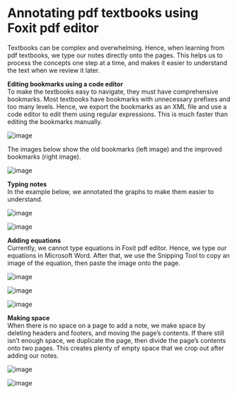 # Annotating pdf textbooks using Foxit pdf editor 

Textbooks can be complex and overwhelming. Hence, when learning from pdf textbooks, we type our notes directly onto the pages. This helps us to process the concepts one step at a time, and makes it easier to understand the text when we review it later.

**Editing bookmarks using a code editor**  
To make the textbooks easy to navigate, they must have comprehensive bookmarks. Most textbooks have bookmarks with unnecessary prefixes and too many levels. Hence, we export the bookmarks as an XML file and use a code editor to edit them using regular expressions. This is much faster than editing the bookmarks manually.

![image](https://github.com/maximilian-ho/articles/assets/94465856/133a6a7d-6f76-41fe-bebe-800c1311e384) 

The images below show the old bookmarks (left image) and the improved bookmarks (right image). 

![image](https://github.com/maximilian-ho/articles/assets/94465856/d52f681d-6728-499f-8f11-14cddd967abd)

**Typing notes**  
In the example below, we annotated the graphs to make them easier to understand.

![image](https://github.com/maximilian-ho/articles/assets/94465856/ca903895-b81d-4ee5-9cd1-3718362ea5af)

![image](https://github.com/maximilian-ho/articles/assets/94465856/37665f38-b802-45f5-87fe-cb5a138552f3)

**Adding equations**  
Currently, we cannot type equations in Foxit pdf editor. Hence, we type our equations in Microsoft Word. After that, we use the Snipping Tool to copy an image of the equation, then paste the image onto the page.

![image](https://github.com/maximilian-ho/articles/assets/94465856/64f7d36f-e23e-4f9b-b76d-3d8bcf741c23)

![image](https://github.com/maximilian-ho/articles/assets/94465856/2cd5c31d-2a0f-4e40-ad1e-d0b17cb8181e)

![image](https://github.com/maximilian-ho/articles/assets/94465856/a4fd5658-b101-4141-b8e5-fa3d4aaa0646)

**Making space**  
When there is no space on a page to add a note, we make space by deleting headers and footers, and moving the page’s contents. If there still isn’t enough space, we duplicate the page, then divide the page’s contents onto two pages. This creates plenty of empty space that we crop out after adding our notes.

![image](https://github.com/maximilian-ho/articles/assets/94465856/79d2071e-9561-4f88-913d-0b3814d3df6d) 

![image](https://github.com/maximilian-ho/articles/assets/94465856/248cec69-cb40-44fa-91c1-25a4ea48bf99)  
